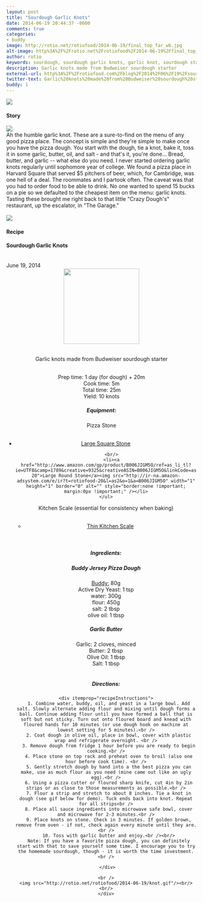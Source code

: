 ```yaml
---
layout: post
title: "Sourdough Garlic Knots"
date: 2014-06-19 20:44:37 -0600
comments: true
categories: 
- buddy
image: http://rotio.net/rotiofood/2014-06-19/final_top_far_wb.jpg
alt-image: http%3A%2F%2Frotio.net%2Frotiofood%2F2014-06-19%2Ffinal_top_far_wb.jpg
author: rotio
keywords: sourdough, sourdough garlic knots, garlic knot, sourdough starter, budweiser
description: Garlic knots made from Budweiser sourdough starter
external-url: http%3A%2F%2Frotiofood.com%2Fblog%2F2014%2F06%2F19%2Fsourdough-garlic-knots%2F
twitter-text: Garlic%20knots%20made%20from%20Budweiser%20sourdough%20starter
buddy: 1
---
```

<!-- more -->
<img src="http://rotio.net/rotiofood/2014-06-19/final_top_far_wb.jpg" />
<a href="https://plus.google.com/107103100819027957630?rel=author" style="display:none">{{page.author }}</a>

<h4>Story</b> </h4>
 <div>
	<p><img src="http://rotio.net/rotiofood/2014-06-19/knot.gif"/><br/>Ah the humble garlic knot. These are a sure-to-find on the menu of any good pizza place. The concept is simple and they're simple to make once you have the pizza dough. You start with the dough, tie a knot, bake it, toss it in some garlic, butter, oil, and salt - and that's it, you're done... Bread, butter, and garlic -- what else do you need. I never started ordering garlic knots regularly until sophomore year of college. We found a pizza place in Harvard Square that served $5 pitchers of beer, which, for Cambridge, was one hell of a deal. The roommates and I partook often. The caveat was that you had to order food to be able to drink. No one wanted to spend 15 bucks on a pie so we defaulted to the cheapest item on the menu: garlic knots. Tasting these brought me right back to that little "Crazy Dough's" restaurant, up the escalator, in "The Garage."<br/><br/><img src="http://rotio.net/rotiofood/2014-06-19/final_wb.jpg"/></p>  
  </div>
<h4>Recipe</b> </h4> 
  <div itemscope itemtype="http://schema.org/Recipe" >
  <h4 itemprop="name">Sourdough Garlic Knots</h4>
  
  <br />
    June 19, 2014
<center>
  <img itemprop="image" width="200px"  src="http://rotio.net/rotiofood/2014-06-19/final_top_far_wb.jpg" />
  
  <br /><span itemprop="description">Garlic knots made from Budweiser sourdough starter</span><br />

  <br />Prep time: <time datetime="PT24H20M" itemprop="prepTime">1 day (for dough) + 20m</time>
  <br />Cook time: <time datetime="PT0H5M" itemprop="cookTime">5m</time>
  <br />Total time: <time datetime="PT0H25M" itemprop="totalTime">25m</time>
  <br />Yield: <span itemprop="recipeYield">10 knots</span>
  <br /><h5>Equipment:</h5>
  Pizza Stone
	<ul>  
		<li><a href="http://www.amazon.com/gp/product/B0000E1FDA/ref=as_li_tl?ie=UTF8&camp=1789&creative=9325&creativeASIN=B0000E1FDA&linkCode=as2&tag=rotiofood-20">Large Square Stone</a><img src="http://ir-na.amazon-adsystem.com/e/ir?t=rotiofood-20&l=as2&o=1&a=B0000E1FDA" width="1" height="1" border="0" alt="" style="border:none !important; margin:0px !important;" /></li>
    
		<br/>
		<li><a href="http://www.amazon.com/gp/product/B006JIGM5O/ref=as_li_tl?ie=UTF8&camp=1789&creative=9325&creativeASIN=B006JIGM5O&linkCode=as2&tag=rotiofood-20">Large Round Stone</a><img src="http://ir-na.amazon-adsystem.com/e/ir?t=rotiofood-20&l=as2&o=1&a=B006JIGM5O" width="1" height="1" border="0" alt="" style="border:none !important; margin:0px !important;" /></li>
	</ul>
  Kitchen Scale (essential for consistency when baking)
	<ul>  
		<li><a href="http://www.amazon.com/gp/product/B00FE8QXT0/ref=as_li_tl?ie=UTF8&camp=1789&creative=9325&creativeASIN=B00FE8QXT0&linkCode=as2&tag=rotiofood-20&linkId=XEQR6LBLV2J7I4LH">Thin Kitchen Scale</a><img src="http://ir-na.amazon-adsystem.com/e/ir?t=rotiofood-20&l=as2&o=1&a=B00FE8QXT0" width="1" height="1" border="0" alt="" style="border:none !important; margin:0px !important;" /></li>
	</ul>
  <br />
  <br/>
 <h5>Ingredients:</h5>
 <h5>Buddy Jersey Pizza Dough</h5>
    <span itemprop="ingredients" itemscope itemtype="http://schema.org/ingredients">
      <a href="http://www.rotiofood.com/buddy/"><span itemprop="name">Buddy</span>:</a> 
      <span itemprop="amount">80g</span>
    </span><br />
	 <span itemprop="ingredients" itemscope itemtype="http://schema.org/ingredients">
      <span itemprop="name">Active Dry Yeast</span>:
      <span itemprop="amount">1 tsp</span>
    </span><br />
	<span itemprop="ingredients" itemscope itemtype="http://schema.org/ingredients">
      <span itemprop="name">water</span>: 
      <span itemprop="amount">300g</span>
    </span><br />
    <span itemprop="ingredients" itemscope itemtype="http://schema.org/ingredients">
      <span itemprop="name">flour</span>:
      <span itemprop="amount">450g</span>
    </span><br />
	<span itemprop="ingredients" itemscope itemtype="http://schema.org/ingredients">
      <span itemprop="name">salt</span>:
      <span itemprop="amount">2 tbsp</span>
    </span><br />
	<span itemprop="ingredients" itemscope itemtype="http://schema.org/ingredients">
      <span itemprop="name">olive oil</span>:
      <span itemprop="amount">1 tbsp</span>
    </span><br />
	
  <h5>Garlic Butter</h5>
	<span itemprop="ingredients" itemscope itemtype="http://schema.org/ingredients">
      <span itemprop="name">Garlic</span>: 
      <span itemprop="amount">2 cloves</span>, minced
    </span><br />
	<span itemprop="ingredients" itemscope itemtype="http://schema.org/ingredients">
      <span itemprop="name">Butter</span>: 
      <span itemprop="amount">2 tbsp</span>
    </span><br />
	<span itemprop="ingredients" itemscope itemtype="http://schema.org/ingredients">
      <span itemprop="name">Olive Oil</span>: 
      <span itemprop="amount">1 tbsp</span>
    </span><br />
	<span itemprop="ingredients" itemscope itemtype="http://schema.org/ingredients">
      <span itemprop="name">Salt</span>: 
      <span itemprop="amount">1 tbsp</span>
    </span><br />
  <br /><h5>Directions:</h5>
	
    <div itemprop="recipeInstructions">
	  1. Combine water, buddy, oil, and yeast in a large bowl. Add salt. Slowly alternate adding flour and mixing until dough forms a ball. Continue adding flour until you have formed a ball that is soft but not sticky. Turn out onto floured board and knead with floured hands for 10 minutes (or use dough hook on machine at lowest setting for 5 minutes).<br />
	  2. Coat dough in olive oil, place in bowl, cover with plastic wrap and refrigerate overnight. <br />
	  3. Remove dough from fridge 1 hour before you are ready to begin cooking.<br />
	  4. Place stone on top rack and preheat oven to broil (also one hour before cook time). <br />
	  5. Gently stretch dough by hand into a the best pizza you can make, use as much flour as you need (mine came out like an ugly egg).<br />
	  6. Using a pizza cutter or floured sharp knife, cut 4in by 2in strips or as close to those measurements as possible.<br />
	  7. Flour a strip and stretch to about 8 inches. Tie a knot in dough (see gif below for demo). Tuck ends back into knot. Repeat for all strips<br />
	  8. Place all sauce ingredients into microwave safe bowl, cover and microwave for 2-3 minutes.<br />
	  9. Place knots on stone. Check in 3 minutes. If golden brown, remove from oven - if not, check again every minute until they are.<br />
	  10. Toss with garlic butter and enjoy.<br /><br/>
	  Note: If you have a favorite pizza dough, you can definitely start with that to save yourself some time. I encourage you to try the homemade sourdough, though - it is worth the time investment.<br />
	 
	 </div>
	 
	<br />
	<img src="http://rotio.net/rotiofood/2014-06-19/knot.gif"/><br/><br/>
	</div>

</div>


